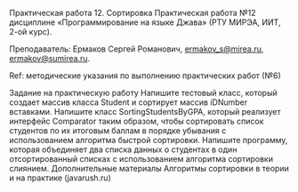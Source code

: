Практическая работа 12. Сортировка
Практическая работа №12 дисциплине «Программирование на языке Джава» (РТУ МИРЭА, ИИТ, 2-ой курс).

Преподаватель: Ермаков Сергей Романович, ermakov_s@mirea.ru, ermakov@sumirea.ru.

Ref: методические указания по выполнению практических работ (№6)

Задание на практическую работу
Напишите тестовый класс, который создает массив класса Student и сортирует массив iDNumber вставками.
Напишите класс SortingStudentsByGPA, который реализует интерфейс Comparator таким образом, чтобы сортировать список студентов по их итоговым баллам в порядке убывания с использованием алгоритма быстрой сортировки.
Напишите программу, которая объединяет два списка данных о студентах в один отсортированный списках с использованием алгоритма сортировки слиянием.
Дополнительные материалы
Алгоритмы сортировки в теории и на практике (javarush.ru)
